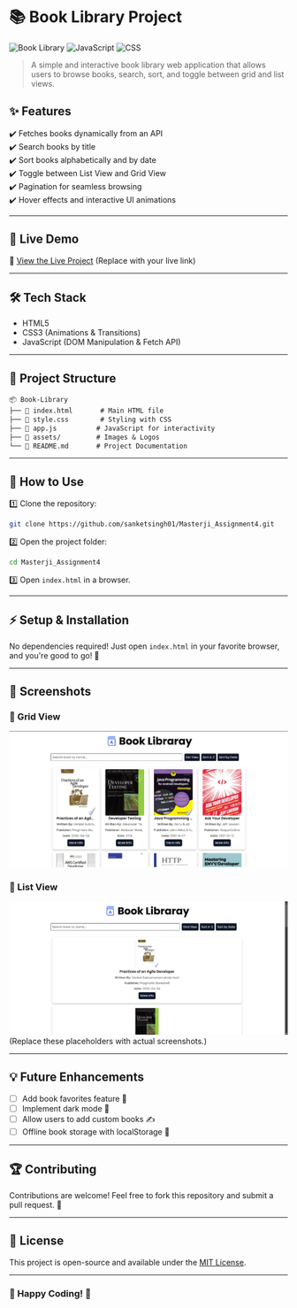 # 📚 Book Library Project

![Book Library](https://img.shields.io/badge/Book-Library-blueviolet?style=for-the-badge) ![JavaScript](https://img.shields.io/badge/Made%20With-JavaScript-yellow?style=for-the-badge) ![CSS](https://img.shields.io/badge/Styled%20With-CSS-blue?style=for-the-badge)

> A simple and interactive book library web application that allows users to browse books, search, sort, and toggle between grid and list views.

## ✨ Features

✔️ Fetches books dynamically from an API  
✔️ Search books by title  
✔️ Sort books alphabetically and by date  
✔️ Toggle between List View and Grid View  
✔️ Pagination for seamless browsing  
✔️ Hover effects and interactive UI animations

---

## 🚀 Live Demo

🔗 [View the Live Project](#) (Replace with your live link)

---

## 🛠️ Tech Stack

- HTML5
- CSS3 (Animations & Transitions)
- JavaScript (DOM Manipulation & Fetch API)

---

## 📂 Project Structure

```
📦 Book-Library
├── 📜 index.html       # Main HTML file
├── 🎨 style.css        # Styling with CSS
├── 🚀 app.js          # JavaScript for interactivity
├── 📂 assets/         # Images & Logos
└── 📜 README.md       # Project Documentation
```

---

## 📖 How to Use

1️⃣ Clone the repository:

```bash
git clone https://github.com/sanketsingh01/Masterji_Assignment4.git
```

2️⃣ Open the project folder:

```bash
cd Masterji_Assignment4
```

3️⃣ Open `index.html` in a browser.

---

## ⚡ Setup & Installation

No dependencies required! Just open `index.html` in your favorite browser, and you're good to go! 🚀

---

## 🎨 Screenshots

### 📌 Grid View

![Grid View](./assets/grid_view.png)

### 📌 List View

![List View](./assets/List_view.png)  
(Replace these placeholders with actual screenshots.)

---

## 💡 Future Enhancements

- [ ] Add book favorites feature 📌
- [ ] Implement dark mode 🌙
- [ ] Allow users to add custom books ✍️
- [ ] Offline book storage with localStorage 💾

---

## 🏆 Contributing

Contributions are welcome! Feel free to fork this repository and submit a pull request. 🙌

---

## 📄 License

This project is open-source and available under the [MIT License](LICENSE).

---

### 🎯 Happy Coding! 🚀
